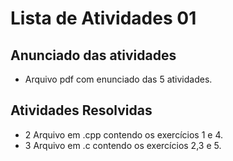 # Lista de Atividades 01 
## Anunciado das atividades 
* Arquivo pdf com enunciado das 5 atividades.
## Atividades Resolvidas
* 2 Arquivo em .cpp contendo os exercícios 1 e 4.
* 3 Arquivo em .c contendo os exercícios 2,3 e 5.

